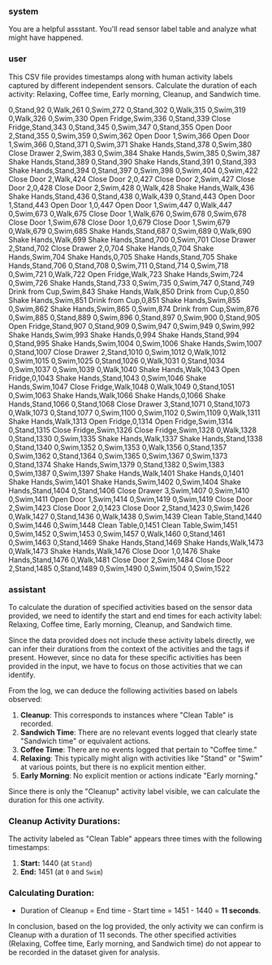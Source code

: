 ### system
You are a helpful assstant. You'll read sensor label table and analyze what might have happened.
### user

This CSV file provides timestamps along with human activity labels captured by different independent sensors.
Calculate the duration of each activity: Relaxing, Coffee time, Early morning, Cleanup, and Sandwich time.
    
0,Stand,92
0,Walk,261
0,Swim,272
0,Stand,302
0,Walk,315
0,Swim,319
0,Walk,326
0,Swim,330
Open Fridge,Swim,336
0,Stand,339
Close Fridge,Stand,343
0,Stand,345
0,Swim,347
0,Stand,355
Open Door 2,Stand,355
0,Swim,359
0,Swim,362
Open Door 1,Swim,366
Open Door 1,Swim,366
0,Stand,371
0,Swim,371
Shake Hands,Stand,378
0,Swim,380
Close Drawer 2,Swim,383
0,Swim,384
Shake Hands,Swim,385
0,Swim,387
Shake Hands,Stand,389
0,Stand,390
Shake Hands,Stand,391
0,Stand,393
Shake Hands,Stand,394
0,Stand,397
0,Swim,398
0,Swim,404
0,Swim,422
Close Door 2,Walk,424
Close Door 2,0,427
Close Door 2,Swim,427
Close Door 2,0,428
Close Door 2,Swim,428
0,Walk,428
Shake Hands,Walk,436
Shake Hands,Stand,436
0,Stand,438
0,Walk,439
0,Stand,443
Open Door 1,Stand,443
Open Door 1,0,447
Open Door 1,Swim,447
0,Walk,447
0,Swim,673
0,Walk,675
Close Door 1,Walk,676
0,Swim,678
0,Swim,678
Close Door 1,Swim,678
Close Door 1,0,679
Close Door 1,Swim,679
0,Walk,679
0,Swim,685
Shake Hands,Stand,687
0,Swim,689
0,Walk,690
Shake Hands,Walk,699
Shake Hands,Stand,700
0,Swim,701
Close Drawer 2,Stand,702
Close Drawer 2,0,704
Shake Hands,0,704
Shake Hands,Swim,704
Shake Hands,0,705
Shake Hands,Stand,705
Shake Hands,Stand,706
0,Stand,708
0,Swim,711
0,Stand,714
0,Swim,718
0,Swim,721
0,Walk,722
Open Fridge,Walk,723
Shake Hands,Swim,724
0,Swim,726
Shake Hands,Stand,733
0,Swim,735
0,Swim,747
0,Stand,749
Drink from Cup,Swim,843
Shake Hands,Walk,850
Drink from Cup,0,850
Shake Hands,Swim,851
Drink from Cup,0,851
Shake Hands,Swim,855
0,Swim,862
Shake Hands,Swim,865
0,Swim,874
Drink from Cup,Swim,876
0,Swim,885
0,Stand,889
0,Swim,896
0,Stand,897
0,Swim,900
0,Stand,905
Open Fridge,Stand,907
0,Stand,909
0,Swim,947
0,Swim,949
0,Swim,992
Shake Hands,Swim,993
Shake Hands,0,994
Shake Hands,Stand,994
0,Stand,995
Shake Hands,Swim,1004
0,Swim,1006
Shake Hands,Swim,1007
0,Stand,1007
Close Drawer 2,Stand,1010
0,Swim,1012
0,Walk,1012
0,Swim,1015
0,Swim,1025
0,Stand,1026
0,Walk,1031
0,Stand,1034
0,Swim,1037
0,Swim,1039
0,Walk,1040
Shake Hands,Walk,1043
Open Fridge,0,1043
Shake Hands,Stand,1043
0,Swim,1046
Shake Hands,Swim,1047
Close Fridge,Walk,1048
0,Walk,1049
0,Stand,1051
0,Swim,1063
Shake Hands,Walk,1066
Shake Hands,0,1066
Shake Hands,Stand,1066
0,Stand,1068
Close Drawer 3,Stand,1071
0,Stand,1073
0,Walk,1073
0,Stand,1077
0,Swim,1100
0,Swim,1102
0,Swim,1109
0,Walk,1311
Shake Hands,Walk,1313
Open Fridge,0,1314
Open Fridge,Swim,1314
0,Stand,1315
Close Fridge,Swim,1326
Close Fridge,Swim,1328
0,Walk,1328
0,Stand,1330
0,Swim,1335
Shake Hands,Walk,1337
Shake Hands,Stand,1338
0,Stand,1340
0,Swim,1352
0,Swim,1353
0,Walk,1356
0,Stand,1357
0,Swim,1362
0,Stand,1364
0,Swim,1365
0,Swim,1367
0,Swim,1373
0,Stand,1374
Shake Hands,Swim,1379
0,Stand,1382
0,Swim,1383
0,Swim,1387
0,Swim,1397
Shake Hands,Walk,1401
Shake Hands,0,1401
Shake Hands,Swim,1401
Shake Hands,Swim,1402
0,Swim,1404
Shake Hands,Stand,1404
0,Stand,1406
Close Drawer 3,Swim,1407
0,Swim,1410
0,Swim,1411
Open Door 1,Swim,1414
0,Swim,1419
0,Swim,1419
Close Door 2,Swim,1423
Close Door 2,0,1423
Close Door 2,Stand,1423
0,Swim,1426
0,Walk,1427
0,Stand,1436
0,Walk,1438
0,Swim,1439
Clean Table,Stand,1440
0,Swim,1446
0,Swim,1448
Clean Table,0,1451
Clean Table,Swim,1451
0,Swim,1452
0,Swim,1453
0,Swim,1457
0,Walk,1460
0,Stand,1461
0,Swim,1463
0,Stand,1469
Shake Hands,Stand,1469
Shake Hands,Walk,1473
0,Walk,1473
Shake Hands,Walk,1476
Close Door 1,0,1476
Shake Hands,Stand,1476
0,Walk,1481
Close Door 2,Swim,1484
Close Door 2,Stand,1485
0,Stand,1489
0,Swim,1490
0,Swim,1504
0,Swim,1522

### assistant
To calculate the duration of specified activities based on the sensor data provided, we need to identify the start and end times for each activity label: Relaxing, Coffee time, Early morning, Cleanup, and Sandwich time. 

Since the data provided does not include these activity labels directly, we can infer their durations from the context of the activities and the tags if present. However, since no data for these specific activities has been provided in the input, we have to focus on those activities that we can identify.

From the log, we can deduce the following activities based on labels observed:

1. **Cleanup**: This corresponds to instances where "Clean Table" is recorded.
2. **Sandwich Time**: There are no relevant events logged that clearly state "Sandwich time" or equivalent actions.
3. **Coffee Time**: There are no events logged that pertain to "Coffee time."
4. **Relaxing**: This typically might align with activities like "Stand" or "Swim" at various points, but there is no explicit mention either.
5. **Early Morning**: No explicit mention or actions indicate "Early morning."

Since there is only the "Cleanup" activity label visible, we can calculate the duration for this one activity.

### Cleanup Activity Durations:
The activity labeled as "Clean Table" appears three times with the following timestamps:

1. **Start:** 1440 (at `Stand`)
2. **End:** 1451 (at `0` and `Swim`)

### Calculating Duration:
- Duration of Cleanup = End time - Start time = 1451 - 1440 = **11 seconds**.

In conclusion, based on the log provided, the only activity we can confirm is Cleanup with a duration of 11 seconds. The other specified activities (Relaxing, Coffee time, Early morning, and Sandwich time) do not appear to be recorded in the dataset given for analysis.
